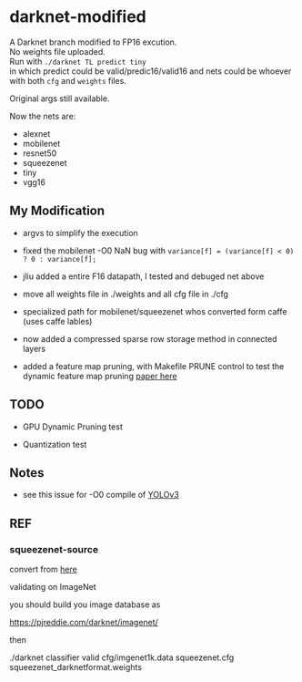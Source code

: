 # darknet-modified  
A Darknet branch modified to FP16 excution.  
No weights file uploaded.  
Run with `./darknet TL predict tiny`  
in which predict could be valid/predic16/valid16 and nets could be whoever with both `cfg` and `weights` files.  

Original args still available.

Now the nets are:
- alexnet
- mobilenet
- resnet50
- squeezenet
- tiny
- vgg16

## My Modification

- argvs to simplify the execution

- fixed the mobilenet -O0 NaN bug with `variance[f] = (variance[f] < 0) ? 0 : variance[f];`

- jliu added a entire F16 datapath, I tested and debuged net above

- move all weights file in ./weights and all cfg file in ./cfg

- specialized path for mobilenet/squeezenet whos converted form caffe (uses caffe lables)

- now added a compressed sparse row storage method in connected layers

- added a feature map pruning, with Makefile PRUNE control to test the dynamic feature map pruning [paper here](https://arxiv.org/abs/1812.09922)

## TODO

- GPU Dynamic Pruning test

- Quantization test

## Notes

- see this issue for -O0 compile of [YOLOv3](https://github.com/pjreddie/darknet/issues/170#issuecomment-435501658)
## REF

### squeezenet-source
convert from [here](https://github.com/DeepScale/SqueezeNet/tree/master/SqueezeNet_v1.1)

validating on ImageNet 

you should build you image database as 

https://pjreddie.com/darknet/imagenet/

then 

./darknet classifier valid cfg/imgenet1k.data squeezenet.cfg  squeezenet_darknetformat.weights
